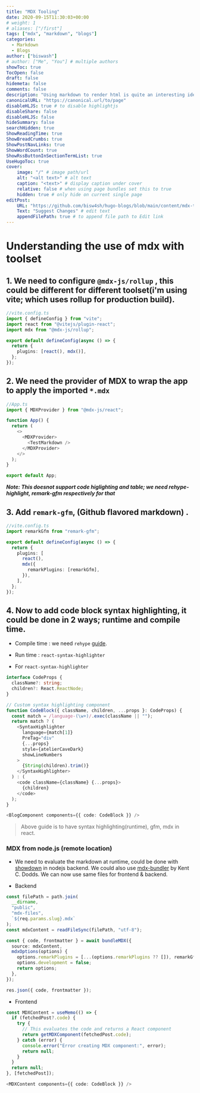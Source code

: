 ```yaml
---
title: "MDX Tooling"
date: 2020-09-15T11:30:03+00:00
# weight: 1
# aliases: ["/first"]
tags: ["mdx", "markdown", "blogs"]
categories:
  - Markdown
  - Blogs
author: ["biswash"]
# author: ["Me", "You"] # multiple authors
showToc: true
TocOpen: false
draft: false
hidemeta: false
comments: false
description: "Using markdown to render html is quite an interesting idea, how to do it with github flavored markdown server both statically with react & dynamically with node backend server"
canonicalURL: "https://canonical.url/to/page"
disableHLJS: true # to disable highlightjs
disableShare: false
disableHLJS: false
hideSummary: false
searchHidden: true
ShowReadingTime: true
ShowBreadCrumbs: true
ShowPostNavLinks: true
ShowWordCount: true
ShowRssButtonInSectionTermList: true
UseHugoToc: true
cover:
    image: "/" # image path/url
    alt: "<alt text>" # alt text
    caption: "<text>" # display caption under cover
    relative: false # when using page bundles set this to true
    hidden: true # only hide on current single page
editPost:
    URL: "https://github.com/bisw4sh/hugo-blogs/blob/main/content/mdx-tooling.md"
    Text: "Suggest Changes" # edit text
    appendFilePath: true # to append file path to Edit link
---
```


# Understanding the use of mdx with toolset

## 1. We need to configure `@mdx-js/rollup` , this could be different for different toolset(i'm using vite; which uses **rollup for production build**).

```ts
//vite.config.ts
import { defineConfig } from "vite";
import react from "@vitejs/plugin-react";
import mdx from "@mdx-js/rollup";

export default defineConfig(async () => {
  return {
    plugins: [react(), mdx()],
  };
});
```

## 2. We need the provider of MDX to wrap the app to apply the imported `*.mdx`

```ts
//App.ts
import { MDXProvider } from "@mdx-js/react";

function App() {
  return (
    <>
      <MDXProvider>
        <TestMarkdown />
      </MDXProvider>
    </>
  );
}

export default App;
```

**_Note: This doesnot support code higlighting and table; we need rehype-highlight, remark-gfm respectively for that_**

## 3. Add `remark-gfm`, (Github flavored markdown) .

```ts
//vite.config.ts
import remarkGfm from "remark-gfm";

export default defineConfig(async () => {
  return {
    plugins: [
      react(),
      mdx({
        remarkPlugins: [remarkGfm],
      }),
    ],
  };
});
```

## 4. Now to add code block syntax highlighting, it could be done in 2 ways; runtime and compile time.

- Compile time : we need `rehype` [guide](https://mdxjs.com/guides/syntax-highlighting/).
- Run time : `react-syntax-highlighter`

- For `react-syntax-highlighter`

```ts
interface CodeProps {
  className?: string;
  children?: React.ReactNode;
}

// Custom syntax highlighting component
function CodeBlock({ className, children, ...props }: CodeProps) {
  const match = /language-(\w+)/.exec(className || "");
  return match ? (
    <SyntaxHighlighter
      language={match[1]}
      PreTag="div"
      {...props}
      style={atelierCaveDark}
      showLineNumbers
    >
      {String(children).trim()}
    </SyntaxHighlighter>
  ) : (
    <code className={className} {...props}>
      {children}
    </code>
  );
}
```

```ts
<BlogComponent components={{ code: CodeBlock }} />
```

> Above guide is to have syntax highlighting(runtime), gfm, mdx in react.

### MDX from node.js (remote location)

- We need to evaluate the markdown at runtime, could be done with [showdown](https://github.com/showdownjs/showdown) in nodejs backend. We could also use [mdx-bundler](https://github.com/kentcdodds/mdx-bundler) by Kent C. Dodds. We can now use same files for frontend & backend.

- Backend

```ts
const filePath = path.join(
  __dirname,
  "public",
  "mdx-files",
  `${req.params.slug}.mdx`
);
const mdxContent = readFileSync(filePath, "utf-8");

const { code, frontmatter } = await bundleMDX({
  source: mdxContent,
  mdxOptions(options) {
    options.remarkPlugins = [...(options.remarkPlugins ?? []), remarkGfm];
    options.development = false;
    return options;
  },
});

res.json({ code, frontmatter });
```

- Frontend

```ts
const MDXContent = useMemo(() => {
  if (fetchedPost?.code) {
    try {
      // This evaluates the code and returns a React component
      return getMDXComponent(fetchedPost.code);
    } catch (error) {
      console.error("Error creating MDX component:", error);
      return null;
    }
  }
  return null;
}, [fetchedPost]);
```

```ts
<MDXContent components={{ code: CodeBlock }} />
```
